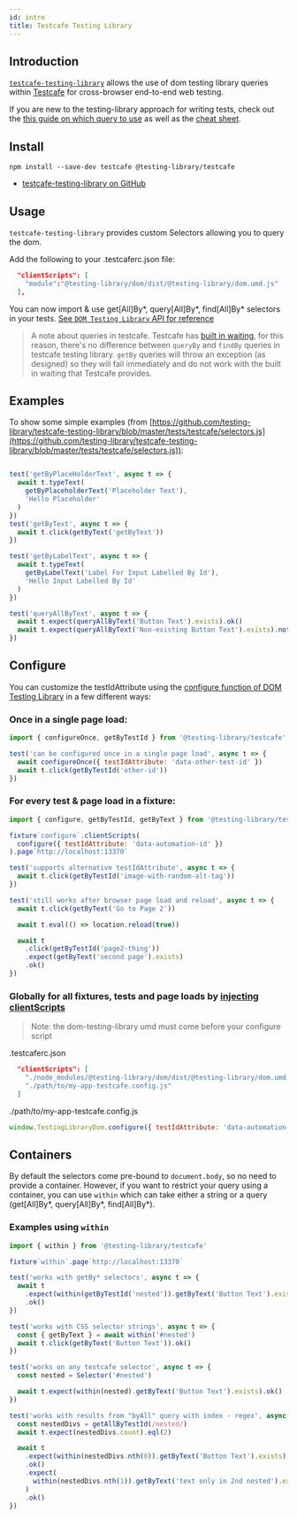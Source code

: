```yaml
---
id: intro
title: Testcafe Testing Library
---
```


## Introduction

[`testcafe-testing-library`][gh] allows the use of dom testing library queries within
[Testcafe](https://devexpress.github.io/testcafe/) for cross-browser end-to-end web
testing.

If you are new to the testing-library approach for writing tests, check out the [this guide on which query to use](https://testing-library.com/docs/guide-which-query) as well as the [cheat sheet](https://testing-library.com/docs/dom-testing-library/cheatsheet).   

## Install
```
npm install --save-dev testcafe @testing-library/testcafe
```

- [testcafe-testing-library on GitHub][gh]

## Usage

`testcafe-testing-library` provides custom Selectors allowing you to query the
dom.

Add the following to your .testcaferc.json file:

```json
  "clientScripts": [
    "module":"@testing-library/dom/dist/@testing-library/dom.umd.js"
  ],
```

You can now import & use get[All]By*, query[All]By*, find[All]By\* selectors in
your tests.
[See `DOM Testing Library` API for reference](dom-testing-library/api-queries.md)

> A note about queries in testcafe.  Testcafe has [built in waiting](https://devexpress.github.io/testcafe/documentation/test-api/built-in-waiting-mechanisms.html#wait-mechanism-for-selectors), for this reason, there's no difference between `queryBy` and `findBy` queries in testcafe testing library.  `getBy` queries will throw an exception (as designed) so they will fail immediately and do not work with the built in waiting that Testcafe provides.

## Examples

To show some simple examples (from
[https://github.com/testing-library/testcafe-testing-library/blob/master/tests/testcafe/selectors.js](https://github.com/testing-library/testcafe-testing-library/blob/master/tests/testcafe/selectors.js)):

```javascript

test('getByPlaceHolderText', async t => {
  await t.typeText(
    getByPlaceholderText('Placeholder Text'),
    'Hello Placeholder'
  )
})
test('getByText', async t => {
  await t.click(getByText('getByText'))
})

test('getByLabelText', async t => {
  await t.typeText(
    getByLabelText('Label For Input Labelled By Id'),
    'Hello Input Labelled By Id'
  )
})

test('queryAllByText', async t => {
  await t.expect(queryAllByText('Button Text').exists).ok()
  await t.expect(queryAllByText('Non-existing Button Text').exists).notOk()
})
```

## Configure

You can customize the testIdAttribute using the [configure function of DOM
Testing Library][config] in a few different ways:

### Once in a single page load:

```javascript
import { configureOnce, getByTestId } from '@testing-library/testcafe'

test('can be configured once in a single page load', async t => {
  await configureOnce({ testIdAttribute: 'data-other-test-id' })
  await t.click(getByTestId('other-id'))
})
```

### For every test & page load in a fixture:

```javascript
import { configure, getByTestId, getByText } from '@testing-library/testcafe'

fixture`configure`.clientScripts(
  configure({ testIdAttribute: 'data-automation-id' })
).page`http://localhost:13370`

test('supports alternative testIdAttribute', async t => {
  await t.click(getByTestId('image-with-random-alt-tag'))
})

test('still works after browser page load and reload', async t => {
  await t.click(getByText('Go to Page 2'))

  await t.eval(() => location.reload(true))

  await t
    .click(getByTestId('page2-thing'))
    .expect(getByText('second page').exists)
    .ok()
})
```

### Globally for all fixtures, tests and page loads by [injecting clientScripts][inject]

> Note: the dom-testing-library umd must come before your configure script

.testcaferc.json

```json
  "clientScripts": [
    "./node_modules/@testing-library/dom/dist/@testing-library/dom.umd.js"
    "./path/to/my-app-testcafe.config.js"
  ]
```

./path/to/my-app-testcafe.config.js

```javascript
window.TestingLibraryDom.configure({ testIdAttribute: 'data-automation-id' })
```

## Containers

By default the selectors come pre-bound to `document.body`, so no need to
provide a container. However, if you want to restrict your query using a
container, you can use `within` which can take either a
string or a query (get[All]By*, query[All]By*, find[All]By\*).

### Examples using `within`

```javascript
import { within } from '@testing-library/testcafe'

fixture`within`.page`http://localhost:13370`

test('works with getBy* selectors', async t => {
  await t
    .expect(within(getByTestId('nested')).getByText('Button Text').exists)
    .ok()
})

test('works with CSS selector strings', async t => {
  const { getByText } = await within('#nested')
  await t.click(getByText('Button Text')).ok()
})

test('works on any testcafe selector', async t => {
  const nested = Selector('#nested')

  await t.expect(within(nested).getByText('Button Text').exists).ok()
})

test('works with results from "byAll" query with index - regex', async t => {
  const nestedDivs = getAllByTestId(/nested/)
  await t.expect(nestedDivs.count).eql(2)

  await t
    .expect(within(nestedDivs.nth(0)).getByText('Button Text').exists)
    .ok()
    .expect(
      within(nestedDivs.nth(1)).getByText('text only in 2nd nested').exists
    )
    .ok()
})
```

[config]: https://testing-library.com/docs/dom-testing-library/api-configuration
[gh]: https://github.com/testing-library/testcafe-testing-library
[inject]:
  https://devexpress.github.io/testcafe/documentation/using-testcafe/common-concepts/inject-scripts-into-tested-pages.html#add-client-scripts-to-all-tests
